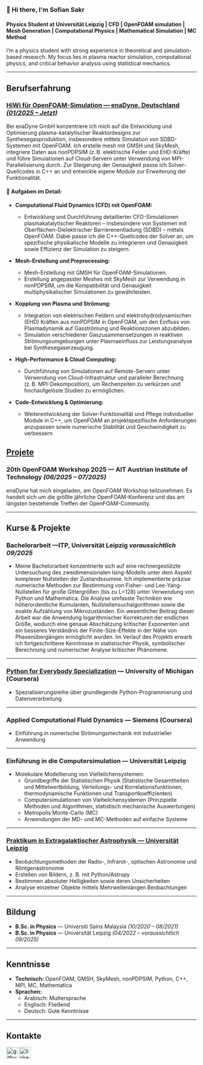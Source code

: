 ### 👋 Hi there, I'm Sofian Sakr  
#### Physics Student at Universität Leipzig | CFD | OpenFOAM simulation | Mesh Generation | Computational Physics | Mathematical Simulation | MC Method  



I’m a physics student with strong experience in theoretical and simulation-based research. My focus lies in plasma reactor simulation, computational physics, and critical behavior analysis using statistical mechanics.

---

## Berufserfahrung

### [HiWi für OpenFOAM-Simulation — enaDyne, Deutschland *(01/2025 – Jetzt)*](https://github.com/sofiansakr/enaDyne/tree/main?tab=readme-ov-file)
Bei enaDyne GmbH konzentriere ich mich auf die Entwicklung und Optimierung plasma-katalytischer Reaktordesigns zur Synthesegasproduktion, insbesondere mittels Simulation von SDBD-Systemen mit OpenFOAM. Ich erstelle mesh mit GMSH und SkyMesh, integriere Daten aus nonPDPSIM (z. B. elektrische Felder und EHD-Kräfte) und führe Simulationen auf Cloud-Servern unter Verwendung von MPI-Parallelisierung durch. Zur Steigerung der Genauigkeit passe ich Solver-Quellcodes in C++ an und entwickle eigene Module zur Erweiterung der Funktionalität.

#### 🔧 Aufgaben im Detail:

- **Computational Fluid Dynamics (CFD) mit OpenFOAM:**  
  - Entwicklung und Durchführung detaillierter CFD-Simulationen plasmakatalytischer Reaktoren – insbesondere von Systemen mit Oberflächen-Dielektrischer Barrierenentladung (SDBD) – mittels OpenFOAM. Dabei passe ich die C++-Quellcodes der Solver an, um spezifische physikalische Modelle zu integrieren und Genauigkeit sowie Effizienz der Simulation zu steigern.

- **Mesh-Erstellung und Preprocessing:**  
  - Mesh-Erstellung mit GMSH für OpenFOAM-Simulationen.
  - Erstellung angepasster Meshes mit SkyMesh zur Verwendung in nonPDPSIM, um die Kompatibilität und Genauigkeit multiphysikalischer Simulationen zu gewährleisten.

- **Kopplung von Plasma und Strömung:**  
  - Integration von elektrischen Feldern und elektrohydrodynamischen (EHD) Kräften aus nonPDPSIM in OpenFOAM, um den Einfluss von Plasmadynamik auf Gasströmung und Reaktionszonen abzubilden.  
  - Simulation verschiedener Gaszusammensetzungen in reaktiven Strömungsumgebungen unter Plasmaeinfluss zur Leistungsanalyse bei Synthesegaserzeugung.  

- **High-Performance & Cloud Computing:**  
  - Durchführung von Simulationen auf Remote-Servern unter Verwendung von Cloud-Infrastruktur und paralleler Berechnung (z. B. MPI-Dekomposition), um Rechenzeiten zu verkürzen und hochaufgelöste Studien zu ermöglichen.

- **Code-Entwicklung & Optimierung:**  
  - Weiterentwicklung der Solver-Funktionalität und Pflege individueller Module in C++, um OpenFOAM an projektspezifische Anforderungen anzupassen sowie numerische Stabilität und Geschwindigkeit zu verbessern

[Projete](https://github.com/sofiansakr/enaDyne/tree/main?tab=readme-ov-file)
---

### 20th OpenFOAM Workshop 2025 — AIT Austrian Institute of Technology *(06/2025 – 07/2025)*  
enaDyne hat mich eingeladen, am OpenFOAM Workshop teilzunehmen. Es handelt sich um die größte jährliche OpenFOAM-Konferenz und das am längsten bestehende Treffen der OpenFOAM-Community.

---

## Kurse & Projekte

### Bachelorarbeit —ITP, Universität Leipzig                                                                 *voraussichtlich 09/2025*
- Meine Bachelorarbeit konzentrierte sich auf eine rechnergestützte Untersuchung des zweidimensionalen Ising-Modells unter dem Aspekt komplexer Nullstellen der Zustandssumme. Ich implementierte präzise numerische Methoden zur Bestimmung von Fisher- und Lee-Yang-Nullstellen für große Gittergrößen (bis zu L=128) unter Verwendung von Python und Mathematica. Die Analyse umfasste Techniken wie höherordentliche Kumulanten, Nullstellensuchalgorithmen sowie die exakte Aufzählung von Mikrozuständen. Ein wesentlicher Beitrag dieser Arbeit war die Anwendung logarithmischer Korrekturen der endlichen Größe, wodurch eine genaue Abschätzung kritischer Exponenten und ein besseres Verständnis der Finite-Size-Effekte in der Nähe von Phasenübergängen ermöglicht wurden. Im Verlauf des Projekts erwarb ich fortgeschrittene Kenntnisse in statistischer Physik, symbolischer Berechnung und numerischer Analyse kritischer Phänomene.

---

### [Python for Everybody Specialization](https://www.coursera.org/account/accomplishments/certificate/8KF2YPJ78WJP) — University of Michigan (Coursera)  
- Spezialisierungsreihe über grundlegende Python-Programmierung und Datenverarbeitung  

---

### Applied Computational Fluid Dynamics — Siemens (Coursera)  
- Einführung in numerische Strömungsmechanik mit industrieller Anwendung  

---

### Einführung in die Computersimulation — Universität Leipzig  
- Molekulare Modellierung von Vielteilchensystemen:
  - Grundbegriffe der Statistischen Physik (Statistische Gesamtheiten und
  Mittelwertbildung, Verteilungs- und Korrelationsfunktionen, thermodynamische Funktionen und Transportkoeffizienten)
  - Computersimulationen von Vielteilchensystemen (Prinzipielle Methoden und Algorithmen, statistisch mechanische Auswertungen)
  - Metropolis Monte-Carlo (MC)
  - Anwendungen der MD- und MC-Methoden auf einfache Systeme  

---

### [Praktikum in Extragalaktischer Astrophysik — Universität Leipzig](https://github.com/sofiansakr/Praktikum-in-Extragalaktischer-Astrophysik/tree/main)  
- Beobachtungsmethoden der Radio-, Infrarot-, optischen Astronomie und Röntgenastronomie
- Erstellen von Bildern, z. B. mit Python/Astropy
- Bestimmen absoluter Helligkeiten sowie deren Unsicherheiten
- Analyse einzelner Objekte mittels Mehrwellenlängen Beobachtungen

---

## Bildung

- **B.Sc. in Physics** — Universiti Sains Malaysia *(10/2020 – 08/2021)*  
- **B.Sc. in Physics** — Universität Leipzig *(04/2022 – voraussichtlich 09/2025)*  

---

## Kenntnisse

- **Technisch:** OpenFOAM, GMSH, SkyMesh, nonPDPSIM, Python, C++, MPI, MC, Mathematica  
- **Sprachen:**  
  - Arabisch: Muttersprache  
  - Englisch: Fließend  
  - Deutsch: Gute Kenntnisse  

---

## Kontakte

[<img src='https://cdn.jsdelivr.net/npm/simple-icons@3.0.1/icons/github.svg' alt='github' height='30'>](https://github.com/SofianSakr)
[<img src='https://cdn.jsdelivr.net/npm/simple-icons@3.0.1/icons/linkedin.svg' alt='linkedin' height='30'>](https://www.linkedin.com/in/sofian-sakr-767a13149/)
